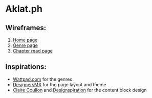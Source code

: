 # Aklat.ph

## Wireframes:

1. [Home page][1]
2. [Genre page][2]
3. [Chapter read page][3]

## Inspirations:

* [Wattpad.com][4] for the genres
* [DesignersMX][5] for the page layout and theme
* [Claire Coullon][6] and [Designspiration][7] for the content block design

[//]: # (Links)
[1]: https://wireframe.cc/uRH7NJ 					"Wireframe for home page "
[2]: https://wireframe.cc/M6Xjfu 					"Wireframe for genre page "
[3]: https://wireframe.cc/Qguudy 					"Wireframe for chapter read page"
[4]: https://www.wattpad.com 						"Wattpad"
[5]: https://designers.mx 							"DesignersMx"
[6]: http://www.coullon.com 						"Claire Coullon"
[7]: http://designspiration.net/popular/page/1/ 	"Designspiration"


